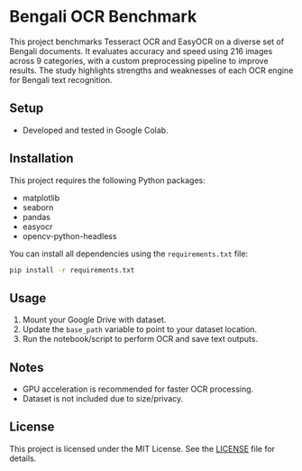 # Bengali OCR Benchmark

This project benchmarks Tesseract OCR and EasyOCR on a diverse set of Bengali documents. It evaluates accuracy and speed using 216 images across 9 categories, with a custom preprocessing pipeline to improve results. The study highlights strengths and weaknesses of each OCR engine for Bengali text recognition.

## Setup

- Developed and tested in Google Colab.

## Installation

This project requires the following Python packages:

- matplotlib
- seaborn
- pandas
- easyocr
- opencv-python-headless

You can install all dependencies using the `requirements.txt` file:

```bash
pip install -r requirements.txt
```

## Usage

1. Mount your Google Drive with dataset.
2. Update the `base_path` variable to point to your dataset location.
3. Run the notebook/script to perform OCR and save text outputs.

## Notes

- GPU acceleration is recommended for faster OCR processing.
- Dataset is not included due to size/privacy.

## License

This project is licensed under the MIT License. See the [LICENSE](LICENSE) file for details.
